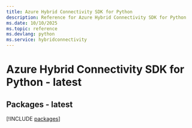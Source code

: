 ```yaml
---
title: Azure Hybrid Connectivity SDK for Python
description: Reference for Azure Hybrid Connectivity SDK for Python
ms.date: 10/10/2025
ms.topic: reference
ms.devlang: python
ms.service: hybridconnectivity
---
```

# Azure Hybrid Connectivity SDK for Python - latest
## Packages - latest
[!INCLUDE [packages](hybrid-connectivity-index.md)]